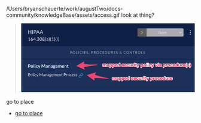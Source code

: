 /Users/bryanschauerte/work/augustTwo/docs-community/knowledgeBase/assets/access.gif
look at thing?

> ![compliance-mapped-policy-procedure](../assets/compliance-mapped-policy-procedure.png)

go to place

- [go to place](../getting-started-admin/catalog.md)
